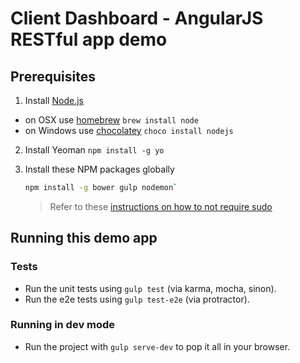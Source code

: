 # Client Dashboard - AngularJS RESTful app demo

## Prerequisites

1. Install [Node.js](http://nodejs.org) 
 - on OSX use [homebrew](http://brew.sh) `brew install node`
 - on Windows use [chocolatey](https://chocolatey.org/) `choco install nodejs`

2. Install Yeoman `npm install -g yo`

3. Install these NPM packages globally

    ```bash
    npm install -g bower gulp nodemon`
    ```

    >Refer to these [instructions on how to not require sudo](https://github.com/sindresorhus/guides/blob/master/npm-global-without-sudo.md)

## Running this demo app

### Tests
 - Run the unit tests using `gulp test` (via karma, mocha, sinon).
 - Run the e2e tests using `gulp test-e2e` (via protractor).

### Running in dev mode
 - Run the project with `gulp serve-dev` to pop it all in your browser.
